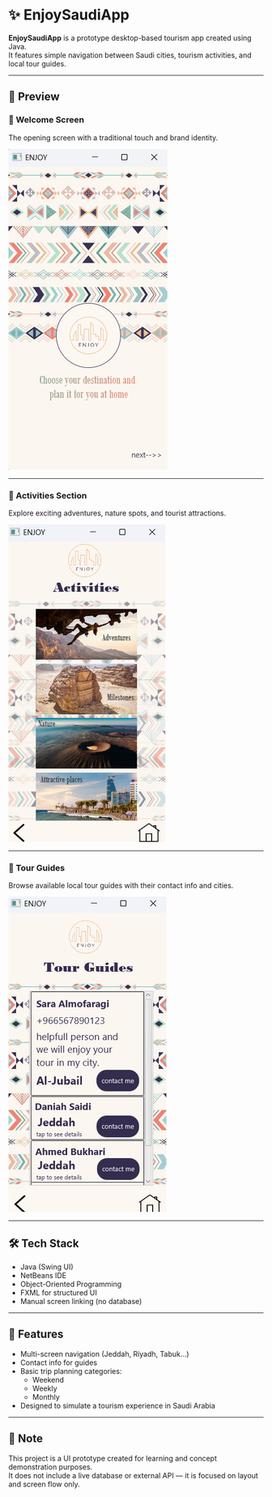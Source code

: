 # ✨ EnjoySaudiApp

**EnjoySaudiApp** is a prototype desktop-based tourism app created using Java.  
It features simple navigation between Saudi cities, tourism activities, and local tour guides.

---

## 🌄 Preview

### 🧭 Welcome Screen  
The opening screen with a traditional touch and brand identity.

![Welcome](assets/welcome-screen.png)

---

### 🌟 Activities Section  
Explore exciting adventures, nature spots, and tourist attractions.

![Activities](assets/activities-section.png)

---

### 👥 Tour Guides  
Browse available local tour guides with their contact info and cities.

![Tour Guides](assets/tour-guides-screen.png)

---

## 🛠️ Tech Stack

- Java (Swing UI)
- NetBeans IDE
- Object-Oriented Programming
- FXML for structured UI
- Manual screen linking (no database)

---

## 🚀 Features

- Multi-screen navigation (Jeddah, Riyadh, Tabuk...)
- Contact info for guides
- Basic trip planning categories:
  - Weekend
  - Weekly
  - Monthly
- Designed to simulate a tourism experience in Saudi Arabia


---

## 📝 Note

This project is a UI prototype created for learning and concept demonstration purposes.  
It does not include a live database or external API — it is focused on layout and screen flow only.
